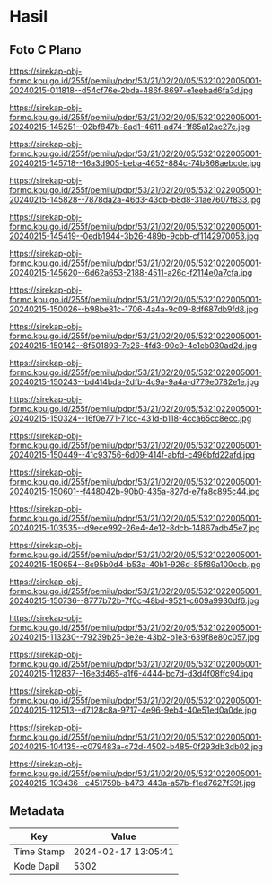 # Hasil

## Foto C Plano

https://sirekap-obj-formc.kpu.go.id/255f/pemilu/pdpr/53/21/02/20/05/5321022005001-20240215-011818--d54cf76e-2bda-486f-8697-e1eebad6fa3d.jpg

https://sirekap-obj-formc.kpu.go.id/255f/pemilu/pdpr/53/21/02/20/05/5321022005001-20240215-145251--02bf847b-8ad1-4611-ad74-1f85a12ac27c.jpg

https://sirekap-obj-formc.kpu.go.id/255f/pemilu/pdpr/53/21/02/20/05/5321022005001-20240215-145718--16a3d905-beba-4652-884c-74b868aebcde.jpg

https://sirekap-obj-formc.kpu.go.id/255f/pemilu/pdpr/53/21/02/20/05/5321022005001-20240215-145828--7878da2a-46d3-43db-b8d8-31ae7607f833.jpg

https://sirekap-obj-formc.kpu.go.id/255f/pemilu/pdpr/53/21/02/20/05/5321022005001-20240215-145419--0edb1944-3b26-489b-9cbb-cf1142970053.jpg

https://sirekap-obj-formc.kpu.go.id/255f/pemilu/pdpr/53/21/02/20/05/5321022005001-20240215-145620--6d62a653-2188-4511-a26c-f2114e0a7cfa.jpg

https://sirekap-obj-formc.kpu.go.id/255f/pemilu/pdpr/53/21/02/20/05/5321022005001-20240215-150026--b98be81c-1706-4a4a-9c09-8df687db9fd8.jpg

https://sirekap-obj-formc.kpu.go.id/255f/pemilu/pdpr/53/21/02/20/05/5321022005001-20240215-150142--8f501893-7c26-4fd3-90c9-4e1cb030ad2d.jpg

https://sirekap-obj-formc.kpu.go.id/255f/pemilu/pdpr/53/21/02/20/05/5321022005001-20240215-150243--bd414bda-2dfb-4c9a-9a4a-d779e0782e1e.jpg

https://sirekap-obj-formc.kpu.go.id/255f/pemilu/pdpr/53/21/02/20/05/5321022005001-20240215-150324--16f0e771-71cc-431d-b118-4cca65cc8ecc.jpg

https://sirekap-obj-formc.kpu.go.id/255f/pemilu/pdpr/53/21/02/20/05/5321022005001-20240215-150449--41c93756-6d09-414f-abfd-c496bfd22afd.jpg

https://sirekap-obj-formc.kpu.go.id/255f/pemilu/pdpr/53/21/02/20/05/5321022005001-20240215-150601--f448042b-90b0-435a-827d-e7fa8c895c44.jpg

https://sirekap-obj-formc.kpu.go.id/255f/pemilu/pdpr/53/21/02/20/05/5321022005001-20240215-103535--d9ece992-26e4-4e12-8dcb-14867adb45e7.jpg

https://sirekap-obj-formc.kpu.go.id/255f/pemilu/pdpr/53/21/02/20/05/5321022005001-20240215-150654--8c95b0d4-b53a-40b1-926d-85f89a100ccb.jpg

https://sirekap-obj-formc.kpu.go.id/255f/pemilu/pdpr/53/21/02/20/05/5321022005001-20240215-150736--8777b72b-7f0c-48bd-9521-c609a9930df6.jpg

https://sirekap-obj-formc.kpu.go.id/255f/pemilu/pdpr/53/21/02/20/05/5321022005001-20240215-113230--79239b25-3e2e-43b2-b1e3-639f8e80c057.jpg

https://sirekap-obj-formc.kpu.go.id/255f/pemilu/pdpr/53/21/02/20/05/5321022005001-20240215-112837--16e3d465-a1f6-4444-bc7d-d3d4f08ffc94.jpg

https://sirekap-obj-formc.kpu.go.id/255f/pemilu/pdpr/53/21/02/20/05/5321022005001-20240215-112513--d7128c8a-9717-4e96-9eb4-40e51ed0a0de.jpg

https://sirekap-obj-formc.kpu.go.id/255f/pemilu/pdpr/53/21/02/20/05/5321022005001-20240215-104135--c079483a-c72d-4502-b485-0f293db3db02.jpg

https://sirekap-obj-formc.kpu.go.id/255f/pemilu/pdpr/53/21/02/20/05/5321022005001-20240215-103436--c451759b-b473-443a-a57b-f1ed7627f39f.jpg


## Metadata

| Key        | Value               |
| ---------- | ------------------- |
| Time Stamp | 2024-02-17 13:05:41 |
| Kode Dapil | 5302                |



